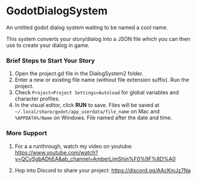 # GodotDialogSystem
An untitled godot dialog system waiting to be named a cool name.

This system converts your story/dialog into a JSON file which you can then use to create your dialog in game.


### Brief Steps to Start Your Story
1. Open the project.gd file in the DialogSystem2 folder.
2. Enter a new or existing file name (without file extension suffix). Run the project.
3. Check ```Project>Project Settings>Autoload``` for global variables and character profiles.
4. In the visual editor, click **RUN** to save. Files will be saved at ```~/.local/share/godot/app_userdata/file_name``` on Mac and ```%APPDATA%/Name``` on Windows. File named after the date and time.

### More Support
1. For a a runthrough, watch my video on youtube: https://www.youtube.com/watch?v=QCySgbADhEA&ab_channel=AmberLimShin%F0%9F%8D%A0

2. Hop into Discord to share your project: https://discord.gg/AAcKmJz7Na 
